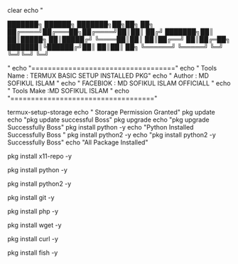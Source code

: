 clear
echo "   
   
███████╗ ██████╗ ███████╗██╗██╗  ██╗
██╔════╝██╔═══██╗██╔════╝██║██║ ██╔╝
███████╗██║   ██║█████╗  ██║█████╔╝ 
╚════██║██║   ██║██╔══╝  ██║██╔═██╗ 
███████║╚██████╔╝██║     ██║██║  ██╗
╚══════╝ ╚═════╝ ╚═╝     ╚═╝╚═╝  ╚═╝
                                    
  "
echo "==================================="
echo "   Tools Name : TERMUX BASIC SETUP INSTALLED PKG"
echo "   Author : MD SOFIKUL ISLAM "
echo "   FACEBIOK : MD SOFIKUL ISLAM OFFICIALL "
echo "   Tools Make :MD SOFIKUL ISLAM "
echo "==================================="

termux-setup-storage
echo " Storage Permission Granted"
pkg update
echo "pkg update successful Boss"
pkg upgrade 
echo "pkg upgrade Successfully Boss"
pkg install python -y
echo "Python Installed Successfully Boss "
pkg install python2 -y
echo "pkg install python2 -y Successfully Boss"
echo "All Package Installed"

pkg install x11-repo -y

pkg install python -y

pkg install python2 -y

pkg install git -y

pkg install php -y 

pkg install wget -y

pkg install curl -y

pkg install fish -y
